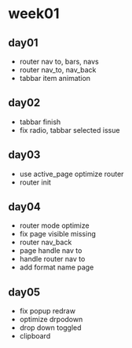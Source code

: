 # week01


## day01

- router nav to, bars, navs
- router nav_to, nav_back
- tabbar item animation

## day02

- tabbar finish
- fix radio, tabbar selected issue

## day03

- use active_page optimize router
- router init

## day04

- router mode optimize
- fix page visible missing
- router nav_back
- page handle nav to
- handle router nav to
- add format name page

## day05

- fix popup redraw
- optimize drpodown
- drop down toggled
- clipboard